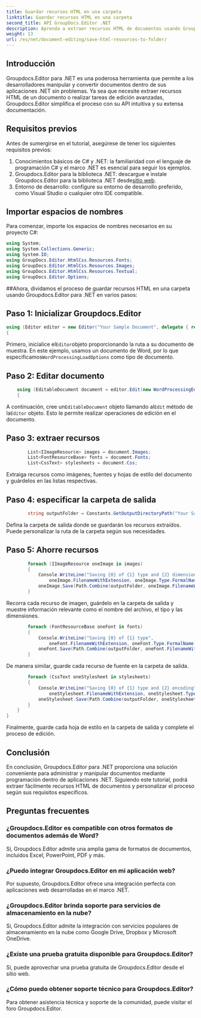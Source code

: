 ```yaml
---
title: Guardar recursos HTML en una carpeta
linktitle: Guardar recursos HTML en una carpeta
second_title: API GroupDocs.Editor .NET
description: Aprenda a extraer recursos HTML de documentos usando Groupdocs.Editor para .NET. Este completo tutorial proporciona orientación paso a paso para los desarrolladores.
weight: 13
url: /es/net/document-editing/save-html-resources-to-folder/
---
```

## Introducción
Groupdocs.Editor para .NET es una poderosa herramienta que permite a los desarrolladores manipular y convertir documentos dentro de sus aplicaciones .NET sin problemas. Ya sea que necesite extraer recursos HTML de un documento o realizar tareas de edición avanzadas, Groupdocs.Editor simplifica el proceso con su API intuitiva y su extensa documentación.
## Requisitos previos
Antes de sumergirse en el tutorial, asegúrese de tener los siguientes requisitos previos:
1. Conocimientos básicos de C# y .NET: la familiaridad con el lenguaje de programación C# y el marco .NET es esencial para seguir los ejemplos.
2.  Groupdocs.Editor para la biblioteca .NET: descargue e instale Groupdocs.Editor para la biblioteca .NET desde[sitio web](https://releases.groupdocs.com/editor/net/).
3. Entorno de desarrollo: configure su entorno de desarrollo preferido, como Visual Studio o cualquier otro IDE compatible.

## Importar espacios de nombres
Para comenzar, importe los espacios de nombres necesarios en su proyecto C#:
```csharp
using System;
using System.Collections.Generic;
using System.IO;
using GroupDocs.Editor.HtmlCss.Resources.Fonts;
using GroupDocs.Editor.HtmlCss.Resources.Images;
using GroupDocs.Editor.HtmlCss.Resources.Textual;
using GroupDocs.Editor.Options;
```
##Ahora, dividamos el proceso de guardar recursos HTML en una carpeta usando Groupdocs.Editor para .NET en varios pasos:
## Paso 1: Inicializar Groupdocs.Editor
```csharp
using (Editor editor = new Editor("Your Sample Document", delegate { return new WordProcessingLoadOptions(); }))
{
```
 Primero, inicialice el`Editor`objeto proporcionando la ruta a su documento de muestra. En este ejemplo, usamos un documento de Word, por lo que especificamos`WordProcessingLoadOptions` como tipo de documento.
## Paso 2: Editar documento
```csharp
	using (EditableDocument document = editor.Edit(new WordProcessingEditOptions()))
	{
```
 A continuación, cree un`EditableDocument` objeto llamando al`Edit` método de la`Editor` objeto. Esto le permite realizar operaciones de edición en el documento.
## Paso 3: extraer recursos
```csharp
		List<IImageResource> images = document.Images;
		List<FontResourceBase> fonts = document.Fonts;
		List<CssText> stylesheets = document.Css;
```
Extraiga recursos como imágenes, fuentes y hojas de estilo del documento y guárdelos en las listas respectivas.
## Paso 4: especificar la carpeta de salida
```csharp
		string outputFolder = Constants.GetOutputDirectoryPath("Your Sample Document");
```
Defina la carpeta de salida donde se guardarán los recursos extraídos. Puede personalizar la ruta de la carpeta según sus necesidades.
## Paso 5: Ahorre recursos
```csharp
		foreach (IImageResource oneImage in images)
		{
			Console.WriteLine("Saving {0} of {1} type and {2} dimensions",
				oneImage.FilenameWithExtension, oneImage.Type.FormalName, oneImage.LinearDimensions);
			oneImage.Save(Path.Combine(outputFolder, oneImage.FilenameWithExtension));
		}
```
Recorra cada recurso de imagen, guárdelo en la carpeta de salida y muestre información relevante como el nombre del archivo, el tipo y las dimensiones.
```csharp
		foreach (FontResourceBase oneFont in fonts)
		{
			Console.WriteLine("Saving {0} of {1} type",
				oneFont.FilenameWithExtension, oneFont.Type.FormalName);
			oneFont.Save(Path.Combine(outputFolder, oneFont.FilenameWithExtension));
		}
```
De manera similar, guarde cada recurso de fuente en la carpeta de salida.
```csharp
		foreach (CssText oneStylesheet in stylesheets)
		{
			Console.WriteLine("Saving {0} of {1} type and {2} encoding",
				oneStylesheet.FilenameWithExtension, oneStylesheet.Type.FormalName, oneStylesheet.Encoding);
			oneStylesheet.Save(Path.Combine(outputFolder, oneStylesheet.FilenameWithExtension));
		}
	}
}
```
Finalmente, guarde cada hoja de estilo en la carpeta de salida y complete el proceso de edición.

## Conclusión
En conclusión, Groupdocs.Editor para .NET proporciona una solución conveniente para administrar y manipular documentos mediante programación dentro de aplicaciones .NET. Siguiendo este tutorial, podrá extraer fácilmente recursos HTML de documentos y personalizar el proceso según sus requisitos específicos.
## Preguntas frecuentes
### ¿Groupdocs.Editor es compatible con otros formatos de documentos además de Word?
Sí, Groupdocs.Editor admite una amplia gama de formatos de documentos, incluidos Excel, PowerPoint, PDF y más.
### ¿Puedo integrar Groupdocs.Editor en mi aplicación web?
Por supuesto, Groupdocs.Editor ofrece una integración perfecta con aplicaciones web desarrolladas en el marco .NET.
### ¿Groupdocs.Editor brinda soporte para servicios de almacenamiento en la nube?
Sí, Groupdocs.Editor admite la integración con servicios populares de almacenamiento en la nube como Google Drive, Dropbox y Microsoft OneDrive.
### ¿Existe una prueba gratuita disponible para Groupdocs.Editor?
Sí, puede aprovechar una prueba gratuita de Groupdocs.Editor desde el sitio web.
### ¿Cómo puedo obtener soporte técnico para Groupdocs.Editor?
Para obtener asistencia técnica y soporte de la comunidad, puede visitar el foro Groupdocs.Editor.